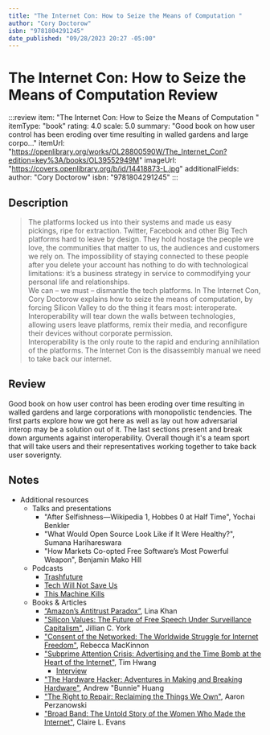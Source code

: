 ```yaml
---
title: "The Internet Con: How to Seize the Means of Computation "
author: "Cory Doctorow"
isbn: "9781804291245"
date_published: "09/28/2023 20:27 -05:00"
---
```


# The Internet Con: How to Seize the Means of Computation  Review

:::review
item: "The Internet Con: How to Seize the Means of Computation "
itemType: "book"
rating: 4.0
scale: 5.0
summary: "Good book on how user control has been eroding over time resulting in walled gardens and large corpo..."
itemUrl: "https://openlibrary.org/works/OL28800590W/The_Internet_Con?edition=key%3A/books/OL39552949M"
imageUrl: "https://covers.openlibrary.org/b/id/14418873-L.jpg"
additionalFields:
  author: "Cory Doctorow"
  isbn: "9781804291245"
:::

## Description

> The platforms locked us into their systems and made us easy pickings, ripe for extraction. Twitter, Facebook and other Big Tech platforms hard to leave by design. They hold hostage the people we love, the communities that matter to us, the audiences and customers we rely on. The impossibility of staying connected to these people after you delete your account has nothing to do with technological limitations: it’s a business strategy in service to commodifying your personal life and relationships.
> <br>
> We can – we must – dismantle the tech platforms. In The Internet Con, Cory Doctorow explains how to seize the means of computation, by forcing Silicon Valley to do the thing it fears most: interoperate. Interoperability will tear down the walls between technologies, allowing users leave platforms, remix their media, and reconfigure their devices without corporate permission.
> <br>
> Interoperability is the only route to the rapid and enduring annihilation of the platforms. The Internet Con is the disassembly manual we need to take back our internet.

## Review

Good book on how user control has been eroding over time resulting in walled gardens and large corporations with monopolistic tendencies. The first parts explore how we got here as well as lay out how adversarial interop may be a solution out of it. The last sections present and break down arguments against interoperability. Overall though it's a team sport that will take users and their representatives working together to take back user soverignty. 

## Notes

- Additional resources
  - Talks and presentations 
    - "After Selfishness—Wikipedia 1, Hobbes 0 at Half Time", Yochai Benkler
    - "What Would Open Source Look Like if It Were Healthy?", Sumana Harihareswara
    - "How Markets Co-opted Free Software’s Most Powerful Weapon", Benjamin Mako Hill
  - Podcasts
    - [Trashfuture](https://www.trashfuture.co.uk/)
    - [Tech Will Not Save Us](https://www.techwontsave.us)
    - [This Machine Kills](https://podverse.fm/podcast/yZQWqLVMan)
  - Books & Articles
    - [“Amazon’s Antitrust Paradox”](https://www.yalelawjournal.org/note/amazons-antitrust-paradox), Lina Khan
    - ["Silicon Values: The Future of Free Speech Under Surveillance Capitalism"](https://www.harvard.com/book/silicon_values/), Jillian C. York
    - ["Consent of the Networked: The Worldwide Struggle for Internet Freedom"](https://consentofthenetworked.com/), Rebecca MacKinnon
    - ["Subprime Attention Crisis: Advertising and the Time Bomb at the Heart of the Internet"](https://us.macmillan.com/books/9780374538651/subprimeattentioncrisis), Tim Hwang
      - [Interview](https://archive.org/details/subprime-attention-crisis)
    - ["The Hardware Hacker: Adventures in Making and Breaking Hardware"](https://nostarch.com/hardwarehackerpaperback), Andrew "Bunnie" Huang
    - ["The Right to Repair: Reclaiming the Things We Own"](https://www.cambridge.org/core/books/right-to-repair/D4FBBD5AE06602029E8680BDC7FA93A6), Aaron Perzanowski
    - ["Broad Band: The Untold Story of the Women Who Made the Internet"](https://mitpressbookstore.mit.edu/book/9780735211759), Claire L. Evans